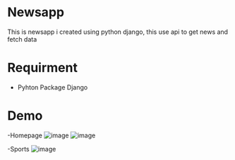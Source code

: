 # Newsapp
This is newsapp i created using python django,
this use api to get news and fetch data 

# Requirment
- Pyhton Package Django 

# Demo
-Homepage
![image](https://user-images.githubusercontent.com/118842678/203389933-c5f2e425-4283-4238-923f-c6d159944a78.png)
![image](https://user-images.githubusercontent.com/118842678/203390778-e79e5ee9-477b-4c28-9c8c-cfb812281213.png)


-Sports
![image](https://user-images.githubusercontent.com/118842678/203390184-1256c145-ddf9-4fc8-9e08-19ef35e43da1.png)


